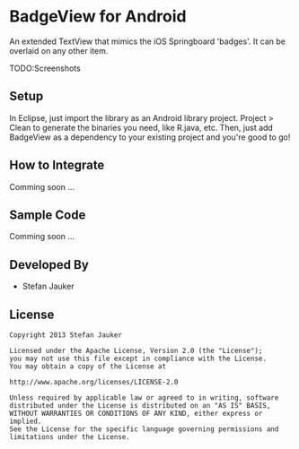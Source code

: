 BadgeView for Android
=====================

An extended TextView that mimics the iOS Springboard 'badges'. It can be overlaid on any other item.

TODO:Screenshots

Setup
-----

In Eclipse, just import the library as an Android library project. Project > Clean to generate the binaries you need, like R.java, etc.
Then, just add BadgeView as a dependency to your existing project and you're good to go!

How to Integrate
----------------

Comming soon ...


Sample Code
-----------

Comming soon ...

Developed By
------------

* Stefan Jauker

License
-------

    Copyright 2013 Stefan Jauker
    
    Licensed under the Apache License, Version 2.0 (the "License");
    you may not use this file except in compliance with the License.
    You may obtain a copy of the License at
    
    http://www.apache.org/licenses/LICENSE-2.0
    
    Unless required by applicable law or agreed to in writing, software
    distributed under the License is distributed on an "AS IS" BASIS,
    WITHOUT WARRANTIES OR CONDITIONS OF ANY KIND, either express or implied.
    See the License for the specific language governing permissions and
    limitations under the License.
